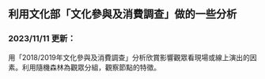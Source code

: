 <h2>利用文化部「文化參與及消費調查」做的一些分析</h2>
<h3>2023/11/11 更新：</h3>
<p>用「2018/2019年文化參與及消費調查」分析欣賞影響觀眾看現場或線上演出的因素。利用隨機森林為觀眾分組，觀察節點的特徵。</p>
